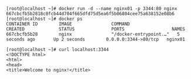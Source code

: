 ##
    [root@localhost ~]# docker run -d --name nginx01 -p 3344:80 nginx
    667cbcfb5b2818c0fcb44d704f665dfd75d5ea6f5b06804cee75a638152e08b6
    [root@localhost ~]# docker ps
    CONTAINER ID        IMAGE               COMMAND                  CREATED             STATUS              PORTS                  NAMES
    667cbcfb5b28        nginx               "/docker-entrypoint.…"   5 seconds ago       Up 2 seconds        0.0.0.0:3344->80/tcp   nginx01

    [root@localhost ~]# curl localhost:3344
    <!DOCTYPE html>
    <html>
    <head>
    <title>Welcome to nginx!</title>

